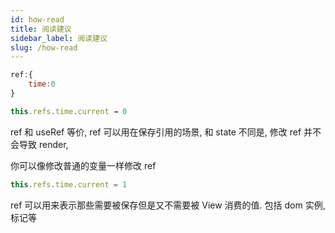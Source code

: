 ```yaml
---
id: how-read
title: 阅读建议
sidebar_label: 阅读建议
slug: /how-read
---
```



```js
ref:{
    time:0
}

this.refs.time.current → 0
```

ref 和 useRef 等价, ref 可以用在保存引用的场景, 和 state 不同是, 修改 ref 并不会导致 render,

你可以像修改普通的变量一样修改 ref

```js
this.refs.time.current = 1
```

ref 可以用来表示那些需要被保存但是又不需要被 View 消费的值. 包括 dom 实例, 标记等
